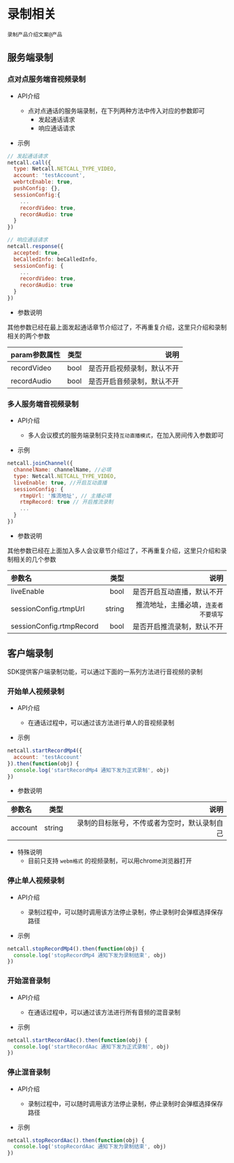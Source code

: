 # <span id="录制相关">录制相关</span>
`录制产品介绍文案@产品`

## <span id="服务端录制">服务端录制</span>

### <span id="点对点服务端音视频录制">点对点服务端音视频录制</span>

- API介绍
  - 点对点通话的服务端录制，在下列两种方法中传入对应的参数即可
    - 发起通话请求
    - 响应通话请求

- 示例

```js
// 发起通话请求
netcall.call({
  type: Netcall.NETCALL_TYPE_VIDEO,
  account: 'testAccount',
  webrtcEnable: true,
  pushConfig: {},
  sessionConfig:{
    ...
    recordVideo: true,
    recordAudio: true
  }
})

// 响应通话请求
netcall.response({
  accepted: true,
  beCalledInfo: beCalledInfo,
  sessionConfig: {
    ...
    recordVideo: true,
    recordAudio: true
  }
})
```

- 参数说明

其他参数已经在最上面发起通话章节介绍过了，不再重复介绍，这里只介绍和录制相关的两个参数

| param参数属性|类型 |说明 |
| :-------- | --------:| --------:|
| recordVideo | bool|是否开启视频录制，默认不开|
| recordAudio | bool|是否开启音频录制，默认不开|


### <span id="多人服务端音视频录制">多人服务端音视频录制</span>

- API介绍
  - 多人会议模式的服务端录制只支持`互动直播模式`，在加入房间传入参数即可

- 示例

```js
netcall.joinChannel({
  channelName: channelName, //必填
  type: Netcall.NETCALL_TYPE_VIDEO,
  liveEnable: true, //开启互动直播
  sessionConfig: {
    rtmpUrl: '推流地址', // 主播必填
    rtmpRecord: true // 开启推流录制
    ...
  }
})
```

- 参数说明

其他参数已经在上面加入多人会议章节介绍过了，不再重复介绍，这里只介绍和录制相关的几个参数

| 参数名|类型 |说明 |
| :-------- | --------:| --------:|
| liveEnable | bool|是否开启互动直播，默认不开|
| sessionConfig.rtmpUrl | string|推流地址，主播必填，`连麦者不要填写`|
| sessionConfig.rtmpRecord | bool|是否开启推流录制，默认不开|

## <span id="客户端录制">客户端录制</span>

SDK提供客户端录制功能，可以通过下面的一系列方法进行音视频的录制

### <span id="开始单人视频录制">开始单人视频录制</span>

- API介绍
  - 在通话过程中，可以通过该方法进行单人的音视频录制

- 示例

```js
netcall.startRecordMp4({
  account: 'testAccount'
}).then(function(obj) {
  console.log('startRecordMp4 通知下发为正式录制', obj)
})
```

- 参数说明

| 参数名|类型 |说明 |
| :-------- | --------:| --------:|
| account | string|录制的目标账号，不传或者为空时，默认录制自己|

- 特殊说明
  - 目前只支持 `webm格式` 的视频录制，可以用chrome浏览器打开

### <span id="停止单人视频录制">停止单人视频录制</span>

- API介绍
  - 录制过程中，可以随时调用该方法停止录制，停止录制时会弹框选择保存路径

- 示例

```js
netcall.stopRecordMp4().then(function(obj) {
  console.log('stopRecordMp4 通知下发为录制结束', obj)
})
```

### <span id="开始混音录制">开始混音录制</span>

- API介绍
  - 在通话过程中，可以通过该方法进行所有音频的混音录制

- 示例

```js
netcall.startRecordAac().then(function(obj) {
  console.log('startRecordAac 通知下发为正式录制', obj)
})
```

### <span id="停止混音录制">停止混音录制</span>

- API介绍
  - 录制过程中，可以随时调用该方法停止录制，停止录制时会弹框选择保存路径

- 示例

```js
netcall.stopRecordAac().then(function(obj) {
  console.log('stopRecordAac 通知下发为录制结束', obj)
})
```

